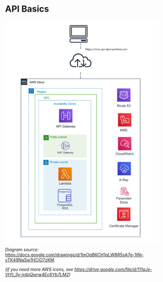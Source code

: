 # API Basics


![api-basics](./img/api-basics.png "API Basics")

_Diagram source:_ https://docs.google.com/drawings/d/1teOqB6CH1qLW8R5sA7g-1INj-vTK49NaSw1HClO7zKM

_(if you need more AWS icons, see https://drive.google.com/file/d/111qJe-VtYl_3y-irdqQwrw4Ec6Yb7LM2)_
